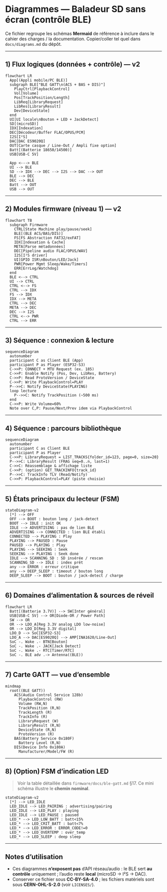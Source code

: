 <!-- SPDX-License-Identifier: CC-BY-SA-4.0 -->

# Diagrammes — Baladeur SD sans écran (contrôle BLE)

Ce fichier regroupe les schémas **Mermaid** de référence à inclure dans le cahier des charges / la documentation. Copier/coller tel quel dans `docs/diagrams.md` du dépôt.

---

## 1) Flux logiques (données + contrôle) — v2

```mermaid
flowchart LR
  App[(Appli mobile/PC BLE)]
  subgraph BLE["BLE GATT\n(ACS + BAS + DIS)"]
    PlayCtrl[PlaybackControl]
    Vol[Volume]
    Pos[TrackPosition/Length]
    LibReq[LibraryRequest]
    LibRes[LibraryResult]
    Dev[DeviceState]
  end
  UI[UI locale\nBouton + LED + JackDetect]
  SD[(microSD)]
  IDX[Indexation]
  DEC[Décodeur/Buffer FLAC/OPUS/PCM]
  I2S[I²S]
  DAC[DAC ES9020Q]
  OUT[Carte casque / Line-Out / Ampli fixe option]
  Batt[(Batterie 18650/14500)]
  USB[USB-C 5V]

  App <---> BLE
  UI --> BLE
  SD --> IDX --> DEC --> I2S --> DAC --> OUT
  BLE --> DEC
  DEC --> BLE
  Batt --> OUT
  USB --> OUT
```

---

## 2) Modules firmware (niveau 1) — v2

```mermaid
flowchart TB
  subgraph Firmware
    CTRL[State Machine play/pause/seek]
    BLE[(BLE ACS/BAS/DIS)]
    FS[FS Abstraction FAT32/exFAT]
    IDX[Indexation & Cache]
    META[Parse métadonnées]
    DEC[Pipeline audio FLAC/OPUS/WAV]
    I2S[I²S driver]
    UI[GPIO ISR\nBouton/LED/Jack]
    PWR[Power Mgmt Sleep/Wake/Timers]
    ERR[ErrLog/Watchdog]
  end
  BLE <--> CTRL
  UI --> CTRL
  CTRL <--> FS
  CTRL --> IDX
  FS --> IDX
  IDX --> META
  CTRL --> DEC
  META --> DEC
  DEC --> I2S
  CTRL <--> PWR
  CTRL --> ERR
```

---

## 3) Séquence : connexion & lecture

```mermaid
sequenceDiagram
  autonumber
  participant C as Client BLE (App)
  participant P as Player (ESP32-S3)
  C->>P: CONNECT + MTU Request (ex. 185)
  C->>P: Enable Notify (Pos, Dev, LibRes, Battery)
  C->>P: Read ProtoVersion / DeviceState
  C->>P: Write PlaybackControl=PLAY
  P-->>C: Notify DeviceState(PLAYING)
  loop lecture
    P-->>C: Notify TrackPosition (~500 ms)
  end
  C->>P: Write Volume=60%
  Note over C,P: Pause/Next/Prev idem via PlaybackControl
```

---

## 4) Séquence : parcours bibliothèque

```mermaid
sequenceDiagram
  autonumber
  participant C as Client BLE
  participant P as Player
  C->>P: LibraryRequest = LIST_TRACKS{folder_id=123, page=0, size=20}
  P-->>C: LibraryResult (FRAG seq=0..n, last=1)
  C->>C: Réassemblage & affichage liste
  C->>P: (option) GET_TRACKINFO{track_id}
  P-->>C: TrackInfo TLV (Read/Notify)
  C->>P: PlaybackControl=PLAY (piste choisie)
```

---

## 5) États principaux du lecteur (FSM)

```mermaid
stateDiagram-v2
  [*] --> OFF
  OFF --> BOOT : bouton long / jack-detect
  BOOT --> IDLE : init OK
  IDLE --> ADVERTISING : pas de lien BLE
  ADVERTISING --> CONNECTED : lien BLE établi
  CONNECTED --> PLAYING : Play
  PLAYING --> PAUSED : Pause
  PAUSED --> PLAYING : Play
  PLAYING --> SEEKING : Seek
  SEEKING --> PLAYING : Seek done
  IDLE --> SCANNING_SD : SD insérée / rescan
  SCANNING_SD --> IDLE : index prêt
  any --> ERROR : erreur critique
  any --> DEEP_SLEEP : timeout / bouton long
  DEEP_SLEEP --> BOOT : bouton / jack-detect / charge
```

---

## 6) Domaines d’alimentation & sources de réveil

```mermaid
flowchart LR
  Batt[(Batterie 3.7V)] --> SW[Inter général]
  USB[USB-C 5V] --> OR[Diode-OR / Power Path]
  SW --> OR
  OR --> LDO_A[Reg 3.3V analog LDO low-noise]
  OR --> LDO_D[Reg 3.3V digital]
  LDO_D --> SoC[ESP32-S3]
  LDO_A --> DAC[ES9020Q] --> AMP[INA1620/Line-Out]
  SoC -. Wake .- BTN[Bouton]
  SoC -. Wake .- JACK[Jack Detect]
  SoC -. Wake .- RTC[Timer/RTC]
  SoC -. BLE adv .-> Antenna((BLE))
```

---

## 7) Carte GATT — vue d’ensemble

```mermaid
mindmap
  root((BLE GATT))
    ACS(Audio Control Service 128b)
      PlaybackControl (RW)
      Volume (RW,N)
      TrackPosition (R,N)
      TrackLength (R)
      TrackInfo (R)
      LibraryRequest (W)
      LibraryResult (R,N)
      DeviceState (R,N)
      ProtoVersion (R)
    BAS(Battery Service 0x180F)
      Battery Level (R,N)
    DIS(Device Info 0x180A)
      Manufacturer/Model/FW (R)
```

---

## 8) (Option) FSM d’indication LED

> Voir la table détaillée dans `firmware/docs/ble-gatt.md` §17. Ce mini schéma illustre le **chemin nominal**.

```mermaid
stateDiagram-v2
  [*] --> LED_IDLE
  LED_IDLE --> LED_PAIRING : advertising/pairing
  LED_IDLE --> LED_PLAY : playing
  LED_IDLE --> LED_PAUSE : paused
  LED_* --> LED_LOW_BATT : batt<15%
  LED_* --> LED_CRIT_BATT : batt<7%
  LED_* --> LED_ERROR : ERROR_CODE!=0
  LED_* --> LED_OVERTEMP : over_temp
  LED_* --> LED_SLEEP : deep sleep
```

---

## Notes d’utilisation

- Ces diagrammes **n’exposent pas** d’API réseau/audio : le BLE sert **au contrôle** uniquement ; l’audio reste **local** (microSD → I²S → DAC).
- Conserver ce fichier sous **CC-BY-SA-4.0** ; les fichiers matériels sont sous **CERN-OHL-S-2.0** (voir `LICENSES/`).

